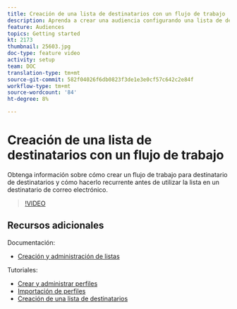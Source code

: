 ```yaml
---
title: Creación de una lista de destinatarios con un flujo de trabajo
description: Aprenda a crear una audiencia configurando una lista de destinatarios desde el Explorador.
feature: Audiences
topics: Getting started
kt: 2173
thumbnail: 25603.jpg
doc-type: feature video
activity: setup
team: DOC
translation-type: tm+mt
source-git-commit: 582f04026f6db0823f3de1e3e0cf57c642c2e84f
workflow-type: tm+mt
source-wordcount: '84'
ht-degree: 8%

---
```



# Creación de una lista de destinatarios con un flujo de trabajo

Obtenga información sobre cómo crear un flujo de trabajo para destinatario de destinatarios y cómo hacerlo recurrente antes de utilizar la lista en un destinatario de correo electrónico.

>[!VIDEO](https://video.tv.adobe.com/v/25603?quality=12)

## Recursos adicionales

Documentación:

* [Creación y administración de listas](https://docs.adobe.com/content/help/en/campaign-classic/using/getting-started/profile-management/creating-and-managing-lists.html)

Tutoriales:

* [Crear y administrar perfiles](/help/acc/profile-management/create-and-manage-profiles.md)
* [Importación de perfiles](/help/acc/data-management/importing-profiles.md)
* [Creación de una lista de destinatarios](/help/acc/profile-management/creating-a-list-of-recipients.md)
